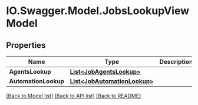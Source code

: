 # IO.Swagger.Model.JobsLookupViewModel
## Properties

Name | Type | Description | Notes
------------ | ------------- | ------------- | -------------
**AgentsLookup** | [**List&lt;JobAgentsLookup&gt;**](JobAgentsLookup.md) |  | [optional] 
**AutomationLookup** | [**List&lt;JobAutomationLookup&gt;**](JobAutomationLookup.md) |  | [optional] 

[[Back to Model list]](../README.md#documentation-for-models) [[Back to API list]](../README.md#documentation-for-api-endpoints) [[Back to README]](../README.md)

